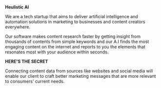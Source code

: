 **Heulistic AI**

We are a tech startup that aims to deliver artificial intelligence and automation solutions in marketing to businesses and content creators everywhere.

Our software makes content research faster by getting insight from thousands of contents from simple keywords and our A.I finds the most engaging content on the internet and reports to you the elements that resonates most with your audience within seconds.

**HERE'S THE SECRET**

Connecting content data from sources like websites and social media will enable our client to craft better marketing messages that are more relevant to consumers' current needs.